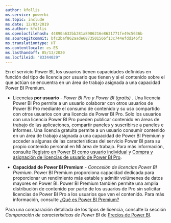 ```yaml
---
author: kfollis
ms.service: powerbi
ms.topic: include
ms.date: 12/03/2019
ms.author: kfollis
ms.openlocfilehash: 44890a632bb281a8906216e8631771fe49c5636b
ms.sourcegitcommit: bfc2baf862aade6873501566f13c744efdd146f3
ms.translationtype: HT
ms.contentlocale: es-ES
ms.lasthandoff: 05/13/2020
ms.locfileid: "83344029"
---
```

En el servicio Power BI, los usuarios tienen capacidades definidas en función del tipo de licencia por usuario que tienen y si el contenido sobre el que actúan se encuentra en un área de trabajo asignada a una capacidad Power BI Premium.

* Licencias **por usuario** - *Power BI Pro y Power BI (gratis)* . Una licencia Power BI Pro permite a un usuario colaborar con otros usuarios de Power BI Pro mediante el consumo de contenido y su uso compartido con otros usuarios con una licencia de Power BI Pro. Solo los usuarios con una licencia Power BI Pro pueden publicar contenido en áreas de trabajo de las aplicaciones, compartir paneles y suscribirse a paneles e informes. Una licencia gratuita permite a un usuario consumir contenido en un área de trabajo asignada a una capacidad de Power BI Premium y acceder a algunas de las características del servicio Power BI para su propio contenido personal en Mi área de trabajo. Para más información, consulte [Registro en Power BI como usuario individual](../fundamentals/service-self-service-signup-for-power-bi.md) y [Compra y asignación de licencias de usuario de Power BI Pro](../admin/service-admin-purchasing-power-bi-pro.md).

* **Capacidad de Power BI Premium** - *Concesión de licencias Power BI Premium*. Power BI Premium proporciona capacidad dedicada para proporcionar un rendimiento más estable y admitir volúmenes de datos mayores en Power BI. Power BI Premium también permite una amplia distribución de contenido por parte de los usuarios de Pro sin solicitar licencias de Power BI Pro a los usuarios que ven el contenido. Para más información, consulte [¿Qué es Power BI Premium?](../admin/service-premium-what-is.md)

Para una comparación detallada de los tipos de licencia, consulte la sección _Comparación de características de Power BI_ de [Precios de Power BI](https://powerbi.microsoft.com/pricing/).
